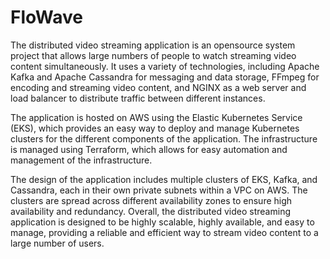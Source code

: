 # FloWave
The distributed video streaming application is an opensource system project that allows large numbers of people to watch streaming video content simultaneously. It uses a variety of technologies, including Apache Kafka and Apache Cassandra for messaging and data storage, FFmpeg for encoding and streaming video content, and NGINX as a web server and load balancer to distribute traffic between different instances.

The application is hosted on AWS using the Elastic Kubernetes Service (EKS), which provides an easy way to deploy and manage Kubernetes clusters for the different components of the application. The infrastructure is managed using Terraform, which allows for easy automation and management of the infrastructure.

The design of the application includes multiple clusters of EKS, Kafka, and Cassandra, each in their own private subnets within a VPC on AWS. The clusters are spread across different availability zones to ensure high availability and redundancy.
Overall, the distributed video streaming application is designed to be highly scalable, highly available, and easy to manage, providing a reliable and efficient way to stream video content to a large number of users.
